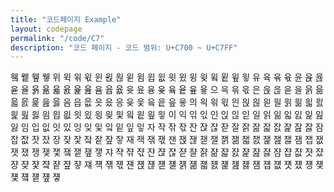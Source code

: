 ```yaml
---
title: "코드페이지 Example"
layout: codepage
permalink: "/code/C7"
description: "코드 페이지 - 코드 범위: U+C700 ~ U+C7FF"
---
```


<span class="character">윀</span>
<span class="character">윁</span>
<span class="character">윂</span>
<span class="character">윃</span>
<span class="character">위</span>
<span class="character">윅</span>
<span class="character">윆</span>
<span class="character">윇</span>
<span class="character">윈</span>
<span class="character">윉</span>
<span class="character">윊</span>
<span class="character">윋</span>
<span class="code tofu"></span>
<span class="code tofu"></span>
<span class="code tofu"></span>
<span class="code tofu"></span>
<span class="code tofu"></span>
<span class="code tofu"></span>
<span class="code tofu"></span>
<span class="code tofu"></span>
<span class="character">윔</span>
<span class="character">윕</span>
<span class="character">윖</span>
<span class="character">윗</span>
<span class="character">윘</span>
<span class="character">윙</span>
<span class="character">윚</span>
<span class="code tofu"></span>
<span class="character">윜</span>
<span class="character">윝</span>
<span class="character">윞</span>
<span class="character">윟</span>
<span class="character">유</span>
<span class="character">육</span>
<span class="character">윢</span>
<span class="character">윣</span>
<span class="character">윤</span>
<span class="character">윥</span>
<span class="character">윦</span>
<span class="character">윧</span>
<span class="character">율</span>
<span class="character">윩</span>
<span class="character">윪</span>
<span class="character">윫</span>
<span class="character">윬</span>
<span class="character">윭</span>
<span class="character">윮</span>
<span class="code tofu"></span>
<span class="character">윰</span>
<span class="character">윱</span>
<span class="character">윲</span>
<span class="character">윳</span>
<span class="character">윴</span>
<span class="character">융</span>
<span class="character">윶</span>
<span class="code tofu"></span>
<span class="character">윸</span>
<span class="character">윹</span>
<span class="character">윺</span>
<span class="character">윻</span>
<span class="character">으</span>
<span class="character">윽</span>
<span class="character">윾</span>
<span class="character">윿</span>
<span class="character">은</span>
<span class="character">읁</span>
<span class="character">읂</span>
<span class="character">읃</span>
<span class="character">을</span>
<span class="character">읅</span>
<span class="character">읆</span>
<span class="character">읇</span>
<span class="character">읈</span>
<span class="character">읉</span>
<span class="character">읊</span>
<span class="character">읋</span>
<span class="character">음</span>
<span class="character">읍</span>
<span class="character">읎</span>
<span class="character">읏</span>
<span class="character">읐</span>
<span class="character">응</span>
<span class="character">읒</span>
<span class="character">읓</span>
<span class="character">읔</span>
<span class="character">읕</span>
<span class="character">읖</span>
<span class="character">읗</span>
<span class="character">의</span>
<span class="character">읙</span>
<span class="character">읚</span>
<span class="character">읛</span>
<span class="character">읜</span>
<span class="character">읝</span>
<span class="character">읞</span>
<span class="character">읟</span>
<span class="character">읠</span>
<span class="character">읡</span>
<span class="character">읢</span>
<span class="character">읣</span>
<span class="character">읤</span>
<span class="character">읥</span>
<span class="character">읦</span>
<span class="character">읧</span>
<span class="character">읨</span>
<span class="character">읩</span>
<span class="character">읪</span>
<span class="character">읫</span>
<span class="character">읬</span>
<span class="character">읭</span>
<span class="character">읮</span>
<span class="character">읯</span>
<span class="character">읰</span>
<span class="character">읱</span>
<span class="character">읲</span>
<span class="character">읳</span>
<span class="character">이</span>
<span class="character">익</span>
<span class="character">읶</span>
<span class="character">읷</span>
<span class="character">인</span>
<span class="character">읹</span>
<span class="character">읺</span>
<span class="character">읻</span>
<span class="character">일</span>
<span class="character">읽</span>
<span class="character">읾</span>
<span class="character">읿</span>
<span class="character">잀</span>
<span class="character">잁</span>
<span class="character">잂</span>
<span class="character">잃</span>
<span class="character">임</span>
<span class="character">입</span>
<span class="character">잆</span>
<span class="character">잇</span>
<span class="character">있</span>
<span class="character">잉</span>
<span class="character">잊</span>
<span class="character">잋</span>
<span class="character">잌</span>
<span class="character">잍</span>
<span class="character">잎</span>
<span class="character">잏</span>
<span class="character">자</span>
<span class="character">작</span>
<span class="character">잒</span>
<span class="character">잓</span>
<span class="character">잔</span>
<span class="character">잕</span>
<span class="character">잖</span>
<span class="character">잗</span>
<span class="character">잘</span>
<span class="character">잙</span>
<span class="character">잚</span>
<span class="character">잛</span>
<span class="character">잜</span>
<span class="character">잝</span>
<span class="character">잞</span>
<span class="character">잟</span>
<span class="character">잠</span>
<span class="character">잡</span>
<span class="character">잢</span>
<span class="character">잣</span>
<span class="character">잤</span>
<span class="character">장</span>
<span class="character">잦</span>
<span class="character">잧</span>
<span class="character">잨</span>
<span class="character">잩</span>
<span class="character">잪</span>
<span class="character">잫</span>
<span class="character">재</span>
<span class="character">잭</span>
<span class="character">잮</span>
<span class="character">잯</span>
<span class="character">잰</span>
<span class="character">잱</span>
<span class="character">잲</span>
<span class="character">잳</span>
<span class="character">잴</span>
<span class="character">잵</span>
<span class="character">잶</span>
<span class="character">잷</span>
<span class="character">잸</span>
<span class="character">잹</span>
<span class="character">잺</span>
<span class="character">잻</span>
<span class="character">잼</span>
<span class="character">잽</span>
<span class="character">잾</span>
<span class="character">잿</span>
<span class="character">쟀</span>
<span class="character">쟁</span>
<span class="character">쟂</span>
<span class="character">쟃</span>
<span class="character">쟄</span>
<span class="character">쟅</span>
<span class="character">쟆</span>
<span class="character">쟇</span>
<span class="character">쟈</span>
<span class="character">쟉</span>
<span class="character">쟊</span>
<span class="character">쟋</span>
<span class="character">쟌</span>
<span class="character">쟍</span>
<span class="character">쟎</span>
<span class="character">쟏</span>
<span class="character">쟐</span>
<span class="character">쟑</span>
<span class="character">쟒</span>
<span class="character">쟓</span>
<span class="character">쟔</span>
<span class="character">쟕</span>
<span class="character">쟖</span>
<span class="character">쟗</span>
<span class="character">쟘</span>
<span class="character">쟙</span>
<span class="character">쟚</span>
<span class="character">쟛</span>
<span class="character">쟜</span>
<span class="character">쟝</span>
<span class="character">쟞</span>
<span class="character">쟟</span>
<span class="character">쟠</span>
<span class="character">쟡</span>
<span class="character">쟢</span>
<span class="character">쟣</span>
<span class="character">쟤</span>
<span class="character">쟥</span>
<span class="character">쟦</span>
<span class="character">쟧</span>
<span class="character">쟨</span>
<span class="character">쟩</span>
<span class="character">쟪</span>
<span class="character">쟫</span>
<span class="character">쟬</span>
<span class="character">쟭</span>
<span class="character">쟮</span>
<span class="character">쟯</span>
<span class="character">쟰</span>
<span class="character">쟱</span>
<span class="character">쟲</span>
<span class="character">쟳</span>
<span class="character">쟴</span>
<span class="character">쟵</span>
<span class="character">쟶</span>
<span class="character">쟷</span>
<span class="character">쟸</span>
<span class="character">쟹</span>
<span class="character">쟺</span>
<span class="character">쟻</span>
<span class="character">쟼</span>
<span class="character">쟽</span>
<span class="character">쟾</span>
<span class="character">쟿</span>